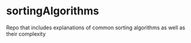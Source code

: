 # sortingAlgorithms
Repo that includes explanations of common sorting algorithms as well as their complexity
